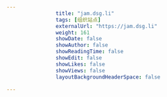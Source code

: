 ---
                title: "jam.dsg.li"
                tags: [组织站点]
                externalUrl: "https://jam.dsg.li"
                weight: 161
                showDate: false
                showAuthor: false
                showReadingTime: false
                showEdit: false
                showLikes: false
                showViews: false
                layoutBackgroundHeaderSpace: false
                ---

